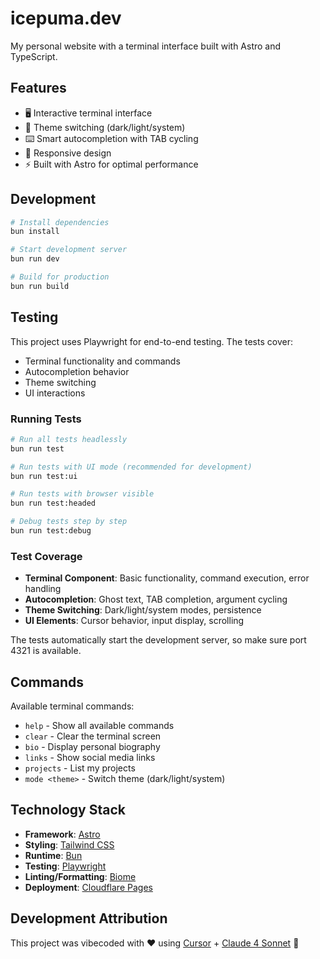 # icepuma.dev

My personal website with a terminal interface built with Astro and TypeScript.

## Features

- 🖥️ Interactive terminal interface
- 🎨 Theme switching (dark/light/system)
- ⌨️ Smart autocompletion with TAB cycling
- 📱 Responsive design
- ⚡ Built with Astro for optimal performance

## Development

```bash
# Install dependencies
bun install

# Start development server
bun run dev

# Build for production
bun run build
```

## Testing

This project uses Playwright for end-to-end testing. The tests cover:

- Terminal functionality and commands
- Autocompletion behavior
- Theme switching
- UI interactions

### Running Tests

```bash
# Run all tests headlessly
bun run test

# Run tests with UI mode (recommended for development)
bun run test:ui

# Run tests with browser visible
bun run test:headed

# Debug tests step by step
bun run test:debug
```

### Test Coverage

- **Terminal Component**: Basic functionality, command execution, error handling
- **Autocompletion**: Ghost text, TAB completion, argument cycling
- **Theme Switching**: Dark/light/system modes, persistence
- **UI Elements**: Cursor behavior, input display, scrolling

The tests automatically start the development server, so make sure port 4321 is available.

## Commands

Available terminal commands:

- `help` - Show all available commands
- `clear` - Clear the terminal screen
- `bio` - Display personal biography
- `links` - Show social media links
- `projects` - List my projects
- `mode <theme>` - Switch theme (dark/light/system)

## Technology Stack

- **Framework**: [Astro](https://astro.build/)
- **Styling**: [Tailwind CSS](https://tailwindcss.com/)
- **Runtime**: [Bun](https://bun.sh/)
- **Testing**: [Playwright](https://playwright.dev/)
- **Linting/Formatting**: [Biome](https://biomejs.dev/)
- **Deployment**: [Cloudflare Pages](https://pages.cloudflare.com/)

## Development Attribution

This project was vibecoded with ❤️ using [Cursor](https://cursor.sh/) + [Claude 4 Sonnet](https://www.anthropic.com/claude) 🚀

